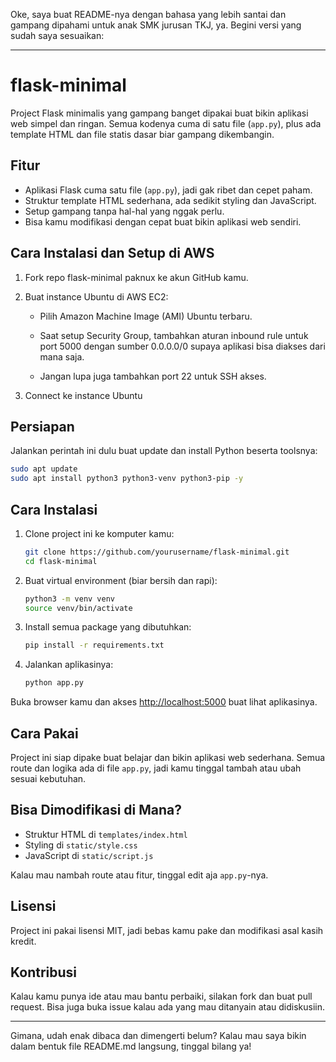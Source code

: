 Oke, saya buat README-nya dengan bahasa yang lebih santai dan gampang dipahami untuk anak SMK jurusan TKJ, ya. Begini versi yang sudah saya sesuaikan:

---

# flask-minimal

Project Flask minimalis yang gampang banget dipakai buat bikin aplikasi web simpel dan ringan. Semua kodenya cuma di satu file (`app.py`), plus ada template HTML dan file statis dasar biar gampang dikembangin.

## Fitur

* Aplikasi Flask cuma satu file (`app.py`), jadi gak ribet dan cepet paham.
* Struktur template HTML sederhana, ada sedikit styling dan JavaScript.
* Setup gampang tanpa hal-hal yang nggak perlu.
* Bisa kamu modifikasi dengan cepat buat bikin aplikasi web sendiri.

## Cara Instalasi dan Setup di AWS
1. Fork repo flask-minimal paknux ke akun GitHub kamu.

2. Buat instance Ubuntu di AWS EC2:

   * Pilih Amazon Machine Image (AMI) Ubuntu terbaru.

   * Saat setup Security Group, tambahkan aturan inbound rule untuk port 5000 dengan sumber 0.0.0.0/0 supaya aplikasi bisa diakses dari mana saja.

   * Jangan lupa juga tambahkan port 22 untuk SSH akses.

3. Connect ke instance Ubuntu
   
## Persiapan

Jalankan perintah ini dulu buat update dan install Python beserta toolsnya:

```bash
sudo apt update
sudo apt install python3 python3-venv python3-pip -y
```

## Cara Instalasi

1. Clone project ini ke komputer kamu:

   ```bash
   git clone https://github.com/yourusername/flask-minimal.git
   cd flask-minimal
   ```

2. Buat virtual environment (biar bersih dan rapi):

   ```bash
   python3 -m venv venv
   source venv/bin/activate
   ```

3. Install semua package yang dibutuhkan:

   ```bash
   pip install -r requirements.txt
   ```

4. Jalankan aplikasinya:

   ```bash
   python app.py
   ```

Buka browser kamu dan akses [http://localhost:5000](http://localhost:5000) buat lihat aplikasinya.

## Cara Pakai

Project ini siap dipake buat belajar dan bikin aplikasi web sederhana. Semua route dan logika ada di file `app.py`, jadi kamu tinggal tambah atau ubah sesuai kebutuhan.

## Bisa Dimodifikasi di Mana?

* Struktur HTML di `templates/index.html`
* Styling di `static/style.css`
* JavaScript di `static/script.js`

Kalau mau nambah route atau fitur, tinggal edit aja `app.py`-nya.

## Lisensi

Project ini pakai lisensi MIT, jadi bebas kamu pake dan modifikasi asal kasih kredit.

## Kontribusi

Kalau kamu punya ide atau mau bantu perbaiki, silakan fork dan buat pull request. Bisa juga buka issue kalau ada yang mau ditanyain atau didiskusiin.

---

Gimana, udah enak dibaca dan dimengerti belum? Kalau mau saya bikin dalam bentuk file README.md langsung, tinggal bilang ya!
